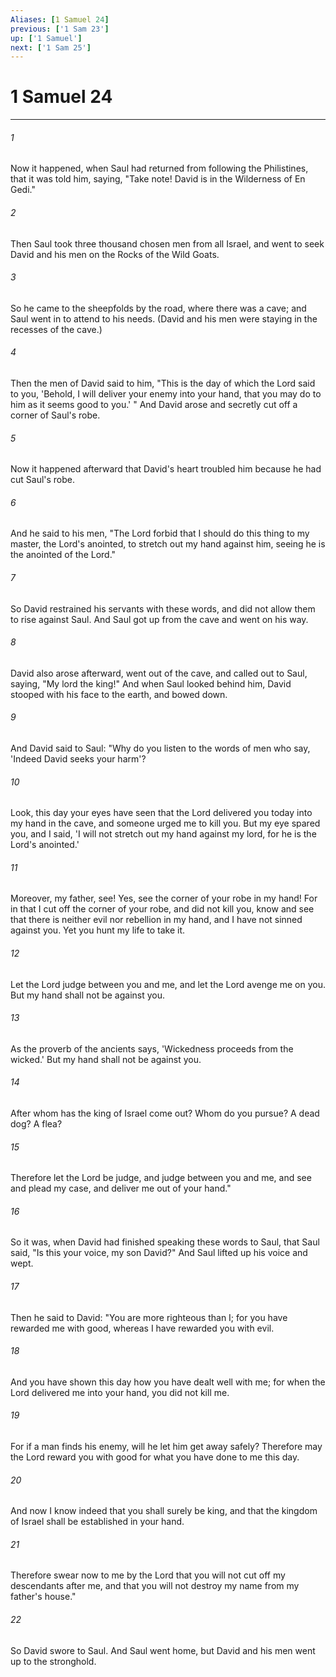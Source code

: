 ```yaml
---
Aliases: [1 Samuel 24]
previous: ['1 Sam 23']
up: ['1 Samuel']
next: ['1 Sam 25']
---
```

# 1 Samuel 24

***


###### 1 
Now it happened, when Saul had returned from following the Philistines, that it was told him, saying, "Take note! David is in the Wilderness of En Gedi." 

###### 2 
Then Saul took three thousand chosen men from all Israel, and went to seek David and his men on the Rocks of the Wild Goats. 

###### 3 
So he came to the sheepfolds by the road, where there was a cave; and Saul went in to attend to his needs. (David and his men were staying in the recesses of the cave.) 

###### 4 
Then the men of David said to him, "This is the day of which the Lord said to you, 'Behold, I will deliver your enemy into your hand, that you may do to him as it seems good to you.' " And David arose and secretly cut off a corner of Saul's robe. 

###### 5 
Now it happened afterward that David's heart troubled him because he had cut Saul's robe. 

###### 6 
And he said to his men, "The Lord forbid that I should do this thing to my master, the Lord's anointed, to stretch out my hand against him, seeing he is the anointed of the Lord." 

###### 7 
So David restrained his servants with these words, and did not allow them to rise against Saul. And Saul got up from the cave and went on his way. 

###### 8 
David also arose afterward, went out of the cave, and called out to Saul, saying, "My lord the king!" And when Saul looked behind him, David stooped with his face to the earth, and bowed down. 

###### 9 
And David said to Saul: "Why do you listen to the words of men who say, 'Indeed David seeks your harm'? 

###### 10 
Look, this day your eyes have seen that the Lord delivered you today into my hand in the cave, and someone urged me to kill you. But my eye spared you, and I said, 'I will not stretch out my hand against my lord, for he is the Lord's anointed.' 

###### 11 
Moreover, my father, see! Yes, see the corner of your robe in my hand! For in that I cut off the corner of your robe, and did not kill you, know and see that there is neither evil nor rebellion in my hand, and I have not sinned against you. Yet you hunt my life to take it. 

###### 12 
Let the Lord judge between you and me, and let the Lord avenge me on you. But my hand shall not be against you. 

###### 13 
As the proverb of the ancients says, 'Wickedness proceeds from the wicked.' But my hand shall not be against you. 

###### 14 
After whom has the king of Israel come out? Whom do you pursue? A dead dog? A flea? 

###### 15 
Therefore let the Lord be judge, and judge between you and me, and see and plead my case, and deliver me out of your hand." 

###### 16 
So it was, when David had finished speaking these words to Saul, that Saul said, "Is this your voice, my son David?" And Saul lifted up his voice and wept. 

###### 17 
Then he said to David: "You are more righteous than I; for you have rewarded me with good, whereas I have rewarded you with evil. 

###### 18 
And you have shown this day how you have dealt well with me; for when the Lord delivered me into your hand, you did not kill me. 

###### 19 
For if a man finds his enemy, will he let him get away safely? Therefore may the Lord reward you with good for what you have done to me this day. 

###### 20 
And now I know indeed that you shall surely be king, and that the kingdom of Israel shall be established in your hand. 

###### 21 
Therefore swear now to me by the Lord that you will not cut off my descendants after me, and that you will not destroy my name from my father's house." 

###### 22 
So David swore to Saul. And Saul went home, but David and his men went up to the stronghold.
